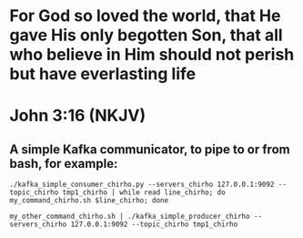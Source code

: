 # For God so loved the world, that He gave His only begotten Son, that all who believe in Him should not perish but have everlasting life
# John 3:16 (NKJV)
## A simple Kafka communicator, to pipe to or from bash, for example:

```shell
./kafka_simple_consumer_chirho.py --servers_chirho 127.0.0.1:9092 --topic_chirho tmp1_chirho | while read line_chirho; do my_command_chirho.sh $line_chirho; done

my_other_command_chirho.sh | ./kafka_simple_producer_chirho --servers_chirho 127.0.0.1:9092 --topic_chirho tmp1_chirho 
```


